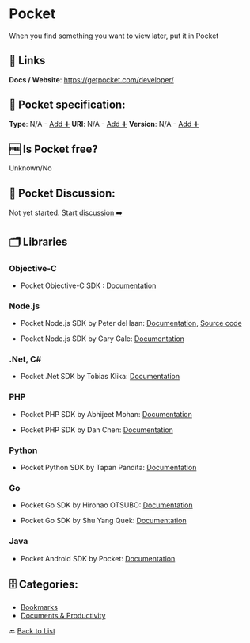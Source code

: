 # Pocket
When you find something you want to view later, put it in Pocket

##  🔗 Links
**Docs / Website**: https://getpocket.com/developer/

## 🧬 Pocket specification:
**Type**: N/A - [Add ➕](https://github.com/apis-list/apis-list/edit/main/apis-list.yaml)
**URI**: N/A - [Add ➕](https://github.com/apis-list/apis-list/edit/main/apis-list.yaml)
**Version**: N/A - [Add ➕](https://github.com/apis-list/apis-list/edit/main/apis-list.yaml)

## 🆓 Is Pocket free?
 Unknown/No 

## 💬 Pocket Discussion:
Not yet started. [Start discussion ➡️](https://github.com/apis-list/apis-list/discussions/new)

## 🗂️ Libraries
### Objective-C
- Pocket Objective-C SDK : [Documentation](https://getpocket.com/developer/docs/sdk/objective-c)

### Node.js
- Pocket Node.js SDK by Peter deHaan: [Documentation](https://www.npmjs.com/package/pocket-promise), [Source code](https://github.com/pdehaan/pocket-promise)

- Pocket Node.js SDK by Gary Gale: [Documentation](https://github.com/vicchi/node-getpocket)

### .Net, C#
- Pocket .Net SDK by Tobias Klika: [Documentation](https://github.com/ceee/PocketSharp)

### PHP
- Pocket PHP SDK by Abhijeet Mohan: [Documentation](https://github.com/voidabhi/Pocket)

- Pocket PHP SDK by Dan Chen: [Documentation](https://github.com/djchen/pocket-api-php)

### Python
- Pocket Python SDK by Tapan Pandita: [Documentation](https://github.com/tapanpandita/pocket)

### Go
- Pocket Go SDK by Hironao OTSUBO: [Documentation](https://github.com/motemen/go-pocket)

- Pocket Go SDK by Shu Yang Quek: [Documentation](https://github.com/quekshuy/pocket-golang-sdk)

### Java
- Pocket Android SDK by Pocket: [Documentation](https://github.com/Pocket/Pocket-AndroidWear-SDK)


## 🗄️ Categories:
- [Bookmarks](https://github.com/apis-list/apis-list#bookmarks-)
- [Documents & Productivity](https://github.com/apis-list/apis-list#documents--productivity-)

🔙  [Back to List](https://github.com/apis-list/apis-list)
